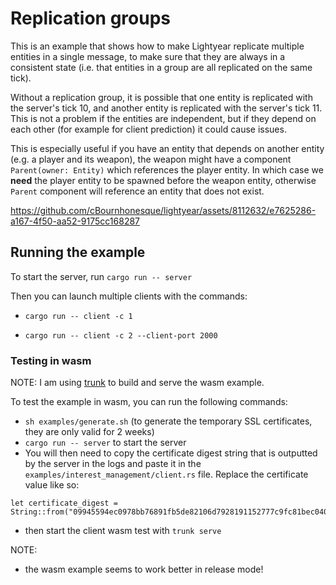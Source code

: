 # Replication groups

This is an example that shows how to make Lightyear replicate multiple entities in a single message,
to make sure that they are always in a consistent state (i.e. that entities in a group are all replicated on the same tick).

Without a replication group, it is possible that one entity is replicated with the server's tick 10, and another entity
is replicated with the server's tick 11. This is not a problem if the entities are independent, but if they depend on each other (for example
for client prediction) it could cause issues.

This is especially useful if you have an entity that depends on another entity (e.g. a player and its weapon),
the weapon might have a component `Parent(owner: Entity)` which references the player entity.
In which case we **need** the player entity to be spawned before the weapon entity, otherwise `Parent` component
will reference an entity that does not exist.


https://github.com/cBournhonesque/lightyear/assets/8112632/e7625286-a167-4f50-aa52-9175cc168287



## Running the example

To start the server, run `cargo run -- server`

Then you can launch multiple clients with the commands:

- `cargo run -- client -c 1`

- `cargo run -- client -c 2 --client-port 2000`

### Testing in wasm

NOTE: I am using [trunk](https://trunkrs.dev/) to build and serve the wasm example.

To test the example in wasm, you can run the following commands:
- `sh examples/generate.sh` (to generate the temporary SSL certificates, they are only valid for 2 weeks)
- `cargo run -- server` to start the server
- You will then need to copy the certificate digest string that is outputted by the server in the logs and paste it in the `examples/interest_management/client.rs` file.
  Replace the certificate value like so:
```
let certificate_digest =
String::from("09945594ec0978bb76891fb5de82106d7928191152777c9fc81bec0406055159");
```
- then start the client wasm test with `trunk serve`

NOTE:
- the wasm example seems to work better in release mode!

